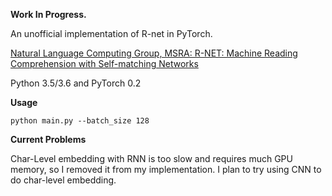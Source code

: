 


**Work In Progress.**


An unofficial implementation of R-net in PyTorch.

[Natural Language Computing Group, MSRA: R-NET: Machine Reading Comprehension with Self-matching Networks](https://www.microsoft.com/en-us/research/publication/mrc/)



Python 3.5/3.6  and PyTorch 0.2


**Usage**

```
python main.py --batch_size 128

```

**Current Problems**

Char-Level embedding with RNN is too slow and requires much GPU memory, so I removed it from my implementation.
I plan to try using CNN to do char-level embedding.
